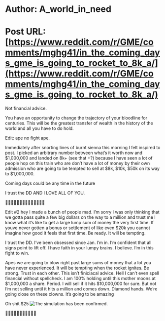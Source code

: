 # Author: A_world_in_need
# Post URL: [https://www.reddit.com/r/GME/comments/mghg41/in_the_coming_days_gme_is_going_to_rocket_to_8k_a/](https://www.reddit.com/r/GME/comments/mghg41/in_the_coming_days_gme_is_going_to_rocket_to_8k_a/)


Not financial advice. 

You have an opportunity to change the trajectory of your bloodline for centuries. This will be the greatest transfer of wealth in the history of the world and all you have to do hold.  

Edit: ape no fight ape. 

Immediately after snorting lines of burnt sienna this morning I felt inspired to post.  I picked an arbitrary number between what’s it worth now and $1,000,000 and landed on 8k+ (see that +?) because I have seen a lot of people hop on this train who are don’t have a lot of money by their own admission who are going to be tempted to sell at $8k, $10k, $50k on its way to $1,000,000.  

Coming days could be any time in the future

I trust the DD AND I LOVE ALL OF YOU. 

💎👋🦍🦍🦍🚀🚀🚀🚀🚀🚀🚀🚀🚀

Edit #2 hey I made a bunch of people mad. I’m sorry I was only thinking that we gotta pass quite a few big dollars on the way to a million and trust me I know what it’s like to get a large lump sum of money the very first time. If youve never gotten a bonus or settlement of like even $20k you cannot imagine how good it feels that first time. Be ready. It will be tempting. 

I trust the DD. I’ve been obsessed since Jan. I’m in. I’m confident that all signs point to lift off. I have faith in your lumpy brains. I believe. I’m in this fight to win. 

Apes we are going to blow right past large sums of money that a lot you have never experienced. It will be tempting when the rocket ignites. Be strong.  Trust in each other. This isn’t finiciacal advice. Hell I can’t even spell financial without spellcheck. I am 100% holding until this mother moons at $1,000,000 a share. Period. I will sell if it hits $10,000,000 for sure. But not I’m not selling until it hits a million and comes down. Diamond hands. We’re going close on these clowns.  It’s going to be amazing 

Oh shit $25 ![The simulation has been confirmed. ](https://www.reddit.com/r/GME/comments/mgryec/true_value_of_a_gme_share_update_25m_per_share/?utm_source=share&utm_medium=ios_app&utm_name=iossmf) 

💎👋👋🦍🦍🦍🦍🚀🚀🚀🚀